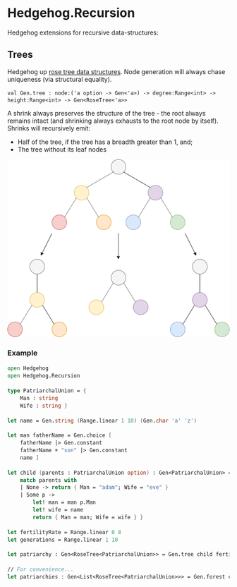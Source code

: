 Hedgehog.Recursion
========

Hedgehog extensions for recursive data-structures:

## Trees

Hedgehog up [rose tree data structures](https://en.wikipedia.org/wiki/Rose_tree). Node generation will always chase uniqueness (via structural equality).

```
val Gen.tree : node:('a option -> Gen<'a>) -> degree:Range<int> -> height:Range<int> -> Gen<RoseTree<'a>>
```

 A shrink always preserves the structure of the tree - the root always remains intact (and shrinking always exhausts to the root node by itself). Shrinks will recursively emit:

  - Half of the tree, if the tree has a breadth greater than 1, and;
  - The tree without its leaf nodes

<img src="https://github.com/nth-commit/Hedgehog.Recursion/raw/master/img/Shrink_2_3.png" />

### Example

```fsharp
open Hedgehog
open Hedgehog.Recursion

type PatriarchalUnion = {
    Man : string
    Wife : string }

let name = Gen.string (Range.linear 1 10) (Gen.char 'a' 'z')

let man fatherName = Gen.choice [
    fatherName |> Gen.constant
    fatherName + "son" |> Gen.constant
    name ]

let child (parents : PatriarchalUnion option) : Gen<PatriarchalUnion> = gen {
    match parents with
    | None -> return { Man = "adam"; Wife = "eve" }
    | Some p ->
        let! man = man p.Man
        let! wife = name
        return { Man = man; Wife = wife } }

let fertilityRate = Range.linear 0 8
let generations = Range.linear 1 10

let patriarchy : Gen<RoseTree<PatriarchalUnion>> = Gen.tree child fertilityRate generations

// For convenience...
let patriarchies : Gen<List<RoseTree<PatriarchalUnion>>> = Gen.forest child fertilityRate generations
```